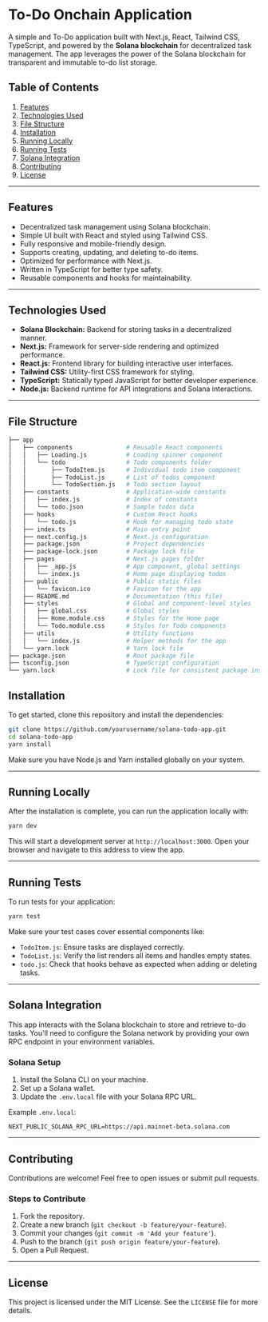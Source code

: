 # To-Do Onchain Application

A simple and To-Do application built with Next.js, React, Tailwind CSS, TypeScript, and powered by the **Solana blockchain** for decentralized task management. The app leverages the power of the Solana blockchain for transparent and immutable to-do list storage.

## Table of Contents

1. [Features](#features)
2. [Technologies Used](#technologies-used)
3. [File Structure](#file-structure)
4. [Installation](#installation)
5. [Running Locally](#running-locally)
6. [Running Tests](#running-tests)
7. [Solana Integration](#solana-integration)
8. [Contributing](#contributing)
9. [License](#license)

---

## Features

- Decentralized task management using Solana blockchain.
- Simple UI built with React and styled using Tailwind CSS.
- Fully responsive and mobile-friendly design.
- Supports creating, updating, and deleting to-do items.
- Optimized for performance with Next.js.
- Written in TypeScript for better type safety.
- Reusable components and hooks for maintainability.

---

## Technologies Used

- **Solana Blockchain:** Backend for storing tasks in a decentralized manner.
- **Next.js:** Framework for server-side rendering and optimized performance.
- **React.js:** Frontend library for building interactive user interfaces.
- **Tailwind CSS:** Utility-first CSS framework for styling.
- **TypeScript:** Statically typed JavaScript for better developer experience.
- **Node.js:** Backend runtime for API integrations and Solana interactions.

---

## File Structure

```bash
├── app
│   ├── components               # Reusable React components
│   │   ├── Loading.js           # Loading spinner component
│   │   └── todo                 # Todo components folder
│   │       ├── TodoItem.js      # Individual todo item component
│   │       ├── TodoList.js      # List of todos component
│   │       └── TodoSection.js   # Todo section layout
│   ├── constants                # Application-wide constants
│   │   ├── index.js             # Index of constants
│   │   └── todo.json            # Sample todos data
│   ├── hooks                    # Custom React hooks
│   │   └── todo.js              # Hook for managing todo state
│   ├── index.ts                 # Main entry point
│   ├── next.config.js           # Next.js configuration
│   ├── package.json             # Project dependencies
│   ├── package-lock.json        # Package lock file
│   ├── pages                    # Next.js pages folder
│   │   ├── _app.js              # App component, global settings
│   │   └── index.js             # Home page displaying todos
│   ├── public                   # Public static files
│   │   └── favicon.ico          # Favicon for the app
│   ├── README.md                # Documentation (this file)
│   ├── styles                   # Global and component-level styles
│   │   ├── global.css           # Global styles
│   │   ├── Home.module.css      # Styles for the Home page
│   │   └── Todo.module.css      # Styles for Todo components
│   ├── utils                    # Utility functions
│   │   └── index.js             # Helper methods for the app
│   └── yarn.lock                # Yarn lock file
├── package.json                 # Root package file
├── tsconfig.json                # TypeScript configuration
└── yarn.lock                    # Lock file for consistent package installations
```

## Installation

To get started, clone this repository and install the dependencies:

```bash
git clone https://github.com/yourusername/solana-todo-app.git
cd solana-todo-app
yarn install
```

Make sure you have Node.js and Yarn installed globally on your system.

---

## Running Locally

After the installation is complete, you can run the application locally with:

```bash
yarn dev
```

This will start a development server at `http://localhost:3000`. Open your browser and navigate to this address to view the app.

---

## Running Tests

To run tests for your application:

```bash
yarn test
```

Make sure your test cases cover essential components like:
- `TodoItem.js`: Ensure tasks are displayed correctly.
- `TodoList.js`: Verify the list renders all items and handles empty states.
- `todo.js`: Check that hooks behave as expected when adding or deleting tasks.

---

## Solana Integration

This app interacts with the Solana blockchain to store and retrieve to-do tasks. You'll need to configure the Solana network by providing your own RPC endpoint in your environment variables.

### Solana Setup

1. Install the Solana CLI on your machine.
2. Set up a Solana wallet.
3. Update the `.env.local` file with your Solana RPC URL.

Example `.env.local`:

```
NEXT_PUBLIC_SOLANA_RPC_URL=https://api.mainnet-beta.solana.com
```

---

## Contributing

Contributions are welcome! Feel free to open issues or submit pull requests.

### Steps to Contribute

1. Fork the repository.
2. Create a new branch (`git checkout -b feature/your-feature`).
3. Commit your changes (`git commit -m 'Add your feature'`).
4. Push to the branch (`git push origin feature/your-feature`).
5. Open a Pull Request.

---

## License

This project is licensed under the MIT License. See the `LICENSE` file for more details.
